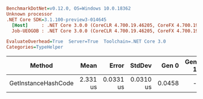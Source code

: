 ``` ini

BenchmarkDotNet=v0.12.0, OS=Windows 10.0.18362
Unknown processor
.NET Core SDK=3.1.100-preview3-014645
  [Host]     : .NET Core 3.0.0 (CoreCLR 4.700.19.46205, CoreFX 4.700.19.46214), X64 RyuJIT
  Job-UEOGOB : .NET Core 3.0.0 (CoreCLR 4.700.19.46205, CoreFX 4.700.19.46214), X64 RyuJIT

EvaluateOverhead=True  Server=True  Toolchain=.NET Core 3.0  
Categories=TypeHelper  

```
|              Method |     Mean |     Error |    StdDev |  Gen 0 | Gen 1 | Gen 2 | Allocated |
|-------------------- |---------:|----------:|----------:|-------:|------:|------:|----------:|
| GetInstanceHashCode | 2.331 us | 0.0331 us | 0.0310 us | 0.0458 |     - |     - |     432 B |

